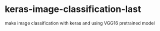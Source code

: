 # keras-image-classification-last
make image classification with keras and using VGG16 pretrained model

